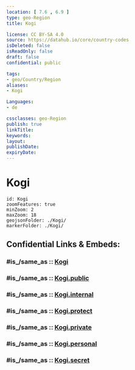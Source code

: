 ```yaml
---
location: [ 7.6 , 6.9 ] 
type: geo-Region
title: Kogi

license: CC BY-SA 4.0
source: https://datahub.io/core/country-codes
isDeleted: false
isReadOnly: false
draft: false
confidential: public

tags:
- geo/Country/Region
aliases:
- Kogi

Languages:
- de

cssclasses: geo-Region
publish: true
linkTitle: 
keywords: 
layout: 
publishDate: 
expiryDate: 
---
```


# Kogi

```leaflet
id: Kogi
zoomFeatures: true 
minZoom: 2 
maxZoom: 18
geojsonFolder: ./Kogi/
markerFolder: ./Kogi/
```


## Confidential Links & Embeds: 

### #is_/same_as :: [Kogi](/_Standards/Earth/Continent/Africa/Africa~Central/Nigeria/Zones~Nigeria/Nigeria~North-Central/Kogi.md) 

### #is_/same_as :: [Kogi.public](/_public/Earth/Continent/Africa/Africa~Central/Nigeria/Zones~Nigeria/Nigeria~North-Central/Kogi.public.md) 

### #is_/same_as :: [Kogi.internal](/_internal/Earth/Continent/Africa/Africa~Central/Nigeria/Zones~Nigeria/Nigeria~North-Central/Kogi.internal.md) 

### #is_/same_as :: [Kogi.protect](/_protect/Earth/Continent/Africa/Africa~Central/Nigeria/Zones~Nigeria/Nigeria~North-Central/Kogi.protect.md) 

### #is_/same_as :: [Kogi.private](/_private/Earth/Continent/Africa/Africa~Central/Nigeria/Zones~Nigeria/Nigeria~North-Central/Kogi.private.md) 

### #is_/same_as :: [Kogi.personal](/_personal/Earth/Continent/Africa/Africa~Central/Nigeria/Zones~Nigeria/Nigeria~North-Central/Kogi.personal.md) 

### #is_/same_as :: [Kogi.secret](/_secret/Earth/Continent/Africa/Africa~Central/Nigeria/Zones~Nigeria/Nigeria~North-Central/Kogi.secret.md)

